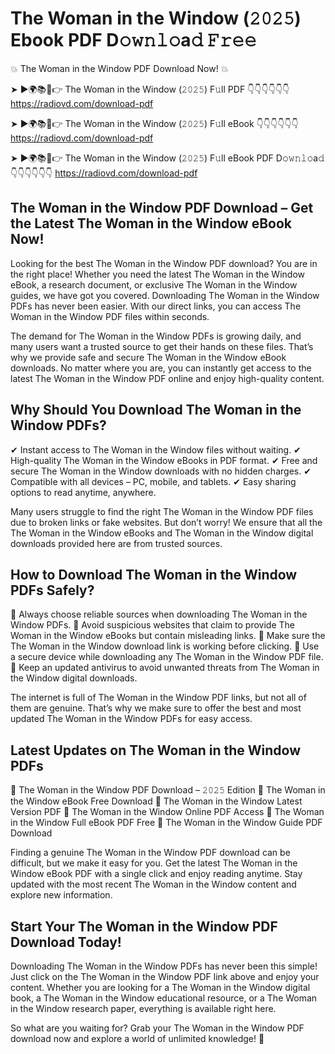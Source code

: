 # The Woman in the Window (𝟸𝟶𝟸𝟻) Ebook PDF D𝚘𝚠𝚗𝚕𝚘a𝚍 𝙵𝚛𝚎𝚎

💥 The Woman in the Window PDF Download Now! 💥

➤ ►🌍📚📱👉 The Woman in the Window (𝟸𝟶𝟸𝟻) F𝚞ll PDF 👇👇👇👇👇👇
https://radiovd.com/download-pdf

➤ ►🌍📚📱👉 The Woman in the Window (𝟸𝟶𝟸𝟻) F𝚞ll eBook 👇👇👇👇👇👇
https://radiovd.com/download-pdf

➤ ►🌍📚📱👉 The Woman in the Window (𝟸𝟶𝟸𝟻) F𝚞ll eBook PDF D𝚘𝚠𝚗𝚕𝚘a𝚍 👇👇👇👇👇👇
https://radiovd.com/download-pdf

## The Woman in the Window PDF Download – Get the Latest The Woman in the Window eBook Now!

Looking for the best The Woman in the Window PDF download? You are in the right place! Whether you need the latest The Woman in the Window eBook, a research document, or exclusive The Woman in the Window guides, we have got you covered. Downloading The Woman in the Window PDFs has never been easier. With our direct links, you can access The Woman in the Window PDF files within seconds.

The demand for The Woman in the Window PDFs is growing daily, and many users want a trusted source to get their hands on these files. That’s why we provide safe and secure The Woman in the Window eBook downloads. No matter where you are, you can instantly get access to the latest The Woman in the Window PDF online and enjoy high-quality content.

## Why Should You Download The Woman in the Window PDFs?

✔ Instant access to The Woman in the Window files without waiting.
✔ High-quality The Woman in the Window eBooks in PDF format.
✔ Free and secure The Woman in the Window downloads with no hidden charges.
✔ Compatible with all devices – PC, mobile, and tablets.
✔ Easy sharing options to read anytime, anywhere.

Many users struggle to find the right The Woman in the Window PDF files due to broken links or fake websites. But don’t worry! We ensure that all the The Woman in the Window eBooks and The Woman in the Window digital downloads provided here are from trusted sources.

## How to Download The Woman in the Window PDFs Safely?

📌 Always choose reliable sources when downloading The Woman in the Window PDFs.
📌 Avoid suspicious websites that claim to provide The Woman in the Window eBooks but contain misleading links.
📌 Make sure the The Woman in the Window download link is working before clicking.
📌 Use a secure device while downloading any The Woman in the Window PDF file.
📌 Keep an updated antivirus to avoid unwanted threats from The Woman in the Window digital downloads.

The internet is full of The Woman in the Window PDF links, but not all of them are genuine. That’s why we make sure to offer the best and most updated The Woman in the Window PDFs for easy access.

## Latest Updates on The Woman in the Window PDFs

🔹 The Woman in the Window PDF Download – 𝟸𝟶𝟸𝟻 Edition
🔹 The Woman in the Window eBook Free Download
🔹 The Woman in the Window Latest Version PDF
🔹 The Woman in the Window Online PDF Access
🔹 The Woman in the Window Full eBook PDF Free
🔹 The Woman in the Window Guide PDF Download

Finding a genuine The Woman in the Window PDF download can be difficult, but we make it easy for you. Get the latest The Woman in the Window eBook PDF with a single click and enjoy reading anytime. Stay updated with the most recent The Woman in the Window content and explore new information.

## Start Your The Woman in the Window PDF Download Today!

Downloading The Woman in the Window PDFs has never been this simple! Just click on the The Woman in the Window PDF link above and enjoy your content. Whether you are looking for a The Woman in the Window digital book, a The Woman in the Window educational resource, or a The Woman in the Window research paper, everything is available right here.

So what are you waiting for? Grab your The Woman in the Window PDF download now and explore a world of unlimited knowledge! 🚀